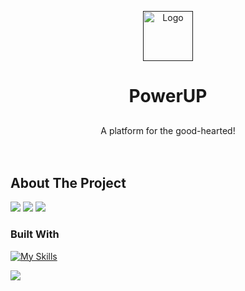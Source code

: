 
<a name="readme-top"></a>
<!--
*** Thanks for checking out the Best-README-Template. If you have a suggestion
*** that would make this better, please fork the repo and create a pull request
*** or simply open an issue with the tag "enhancement".
*** Don't forget to give the project a star!
*** Thanks again! Now go create something AMAZING! :D
-->





<!-- PROJECT LOGO -->

<div align="center">
  <a href="">
    <img src="" alt="Logo" height="80">
  </a>

  <h1 align="center">PowerUP</h1>
  <h2 align="center"></h2>

  <p align="center">
    A platform for the good-hearted!
    <br/>
    <a href=""><strong></strong></a>
    <br />
    <br />
  
  </p>
</div>




<!-- ABOUT THE PROJECT -->
## About The Project

<img src="https://img.shields.io/badge/replit-667881?style=for-the-badge&logo=replit&logoColor=white"></img>
<img src="https://img.shields.io/badge/replit-667881?style=for-the-badge&logo=replit&logoColor=white"></img>
<img src="https://img.shields.io/badge/replit-667881?style=for-the-badge&logo=replit&logoColor=white"></img>




### Built With
[![My Skills](https://skills.thijs.gg/icons?i=react,postgresql,css,django,javascript,figma,netlify&theme=light)](https://skills.thijs.gg)

<img src="https://img.shields.io/badge/replit-667881?style=for-the-badge&logo=replit&logoColor=white"></img>


























